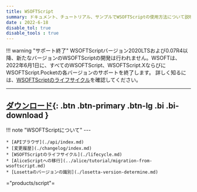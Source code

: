 ```yaml
---
title: WSOFTScript
summary: ドキュメント、チュートリアル、サンプルでWSOFTScriptの使用方法について説明します。ユーザー、開発者、管理者向けの情報が含まれます。
date : 2022-6-18
disable_tol: true
disable_tools : true
---
```


!!! warning "サポート終了"
    WSOFTScriptバージョン2020LTSおよび0.07R4以降、新たなバージョンのWSOFTScriptの開発は行われません。WSOFTは、2022年6月1日に、すべてのWSOFTScript、WSOFTScript.XならびにWSOFTScript.Pocketの各バージョンのサポートを終了します。
    詳しく知るには、[WSOFTScriptのライフサイクル](./lifecycle.md)を確認してください。

---
[ ダウンロード](https://download.wsoft.ws/WSOFTScript){: .btn .btn-primary .btn-lg .bi .bi-download }
---

!!! note "WSOFTScriptについて"
    ---
    
    * [APIブラウザ](./api/index.md)
    * [変更履歴](./changelog/index.md)
    * [WSOFTScriptのライフサイクル](./lifecycle.md)
    * [AliceScriptへの移行](../alice/tutorial/migration-from-wsoftscript.md)
    * [Losettaのバージョンの識別](./losetta-version-determine.md)

="products/script"=